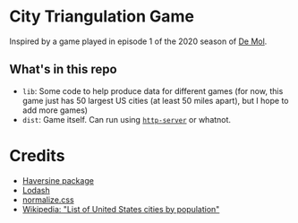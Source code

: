 # City Triangulation Game

Inspired by a game played in episode 1 of the 2020 season of [De Mol](https://en.wikipedia.org/wiki/De_Mol_(TV_series)).

## What's in this repo

* `lib`: Some code to help produce data for different games (for now, this game just has 50 largest US cities (at least 50 miles apart), but I hope to add more games)
* `dist`: Game itself. Can run using [`http-server`](https://www.npmjs.com/package/http-server) or whatnot.


# Credits

* [Haversine package](https://github.com/njj/haversine)
* [Lodash](https://lodash.com/)
* [normalize.css](https://github.com/necolas/normalize.css/)
* [Wikipedia: "List of United States cities by population"](https://en.wikipedia.org/wiki/List_of_United_States_cities_by_population)
